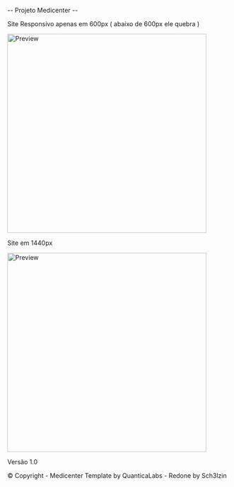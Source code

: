 -- Projeto Medicenter --

Site Responsivo apenas em 600px ( abaixo de 600px ele quebra )

<img src="Preview/Preview1400px.png" width="450px" alt="Preview">

Site em 1440px

<img src="Preview/Preview1400px.png" width="450px" alt="Preview">

Versão 1.0

© Copyright - Medicenter Template by QuanticaLabs - Redone by Sch3lzin